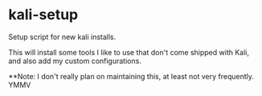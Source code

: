 # kali-setup
Setup script for new kali installs.

This will install some tools I like to use that don't come shipped with Kali, and also add my custom configurations.

**Note:
  I don't really plan on maintaining this, at least not very frequently.  YMMV
